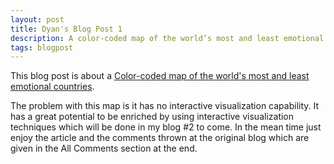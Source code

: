 ```yaml
---
layout: post
title: Dyan's Blog Post 1
description: A color-coded map of the world’s most and least emotional countries
tags: blogpost
---
```


This blog post is about a [Color-coded map of the world's most and least emotional countries](http://www.washingtonpost.com/blogs/worldviews/wp/2012/11/28/a-color-coded-map-of-the-worlds-most-and-least-emotional-countries/).

The problem with this map is it has no interactive visualization capability. It has a great potential to be enriched by using interactive visualization techniques which will be done in my blog #2 to come. In the mean time just enjoy the article and the comments thrown at the original blog which are given in the All Comments section at the end.





